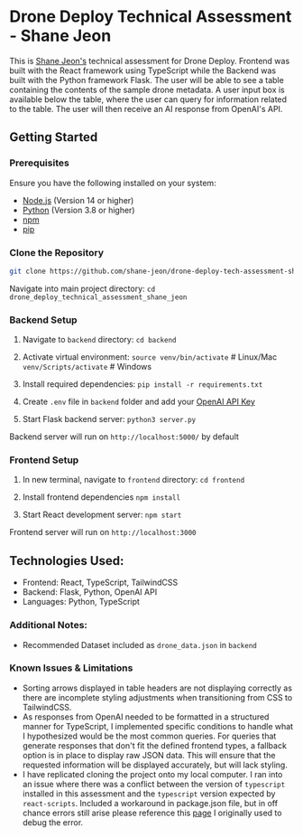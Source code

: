 # Drone Deploy Technical Assessment - Shane Jeon

This is [Shane Jeon's](https://www.shanejeon.com/) technical assessment for Drone Deploy. Frontend was built with the React framework using TypeScript while the Backend was built with the Python framework Flask. The user will be able to see a table containing the contents of the sample drone metadata. A user input box is available below the table, where the user can query for information related to the table. The user will then receive an AI response from OpenAI's API.

## Getting Started

### Prerequisites

Ensure you have the following installed on your system:

- [Node.js](https://nodejs.org/) (Version 14 or higher)
- [Python](https://www.python.org/downloads/) (Version 3.8 or higher)
- [npm](https://www.npmjs.com/)
- [pip](https://pip.pypa.io/en/stable/installation/)

### Clone the Repository

```bash
git clone https://github.com/shane-jeon/drone-deploy-tech-assessment-shane-jeon.git
```

Navigate into main project directory:
`cd drone_deploy_technical_assessment_shane_jeon`

### Backend Setup

1. Navigate to `backend` directory:
   `cd backend`

2. Activate virtual environment:
   `source venv/bin/activate` # Linux/Mac
   `venv/Scripts/activate` # Windows

3. Install required dependencies:
   `pip install -r requirements.txt`

4. Create `.env` file in `backend` folder and add your [OpenAI API Key](https://help.openai.com/en/articles/4936850-where-do-i-find-my-openai-api-key)

5. Start Flask backend server:
   `python3 server.py`

Backend server will run on `http://localhost:5000/` by default

### Frontend Setup

1. In new terminal, navigate to `frontend` directory:
   `cd frontend`

2. Install frontend dependencies
   `npm install`

3. Start React development server:
   `npm start`

Frontend server will run on `http://localhost:3000`

## Technologies Used:

- Frontend: React, TypeScript, TailwindCSS
- Backend: Flask, Python, OpenAI API
- Languages: Python, TypeScript

### Additional Notes:

- Recommended Dataset included as `drone_data.json` in `backend`

### Known Issues & Limitations

- Sorting arrows displayed in table headers are not displaying correctly as there are incomplete styling adjustments when transitioning from CSS to TailwindCSS.
- As responses from OpenAI needed to be formatted in a structured manner for TypeScript, I implemented specific conditions to handle what I hypothesized would be the most common queries. For queries that generate responses that don't fit the defined frontend types, a fallback option is in place to display raw JSON data. This will ensure that the requested information will be displayed accurately, but will lack styling.
- I have replicated cloning the project onto my local computer. I ran into an issue where there was a conflict between the version of `typescript` installed in this assessment and the `typescript` version expected by `react-scripts`. Included a workaround in package.json file, but in off chance errors still arise please reference this [page](https://github.com/facebook/create-react-app/issues/13080) I originally used to debug the error.
